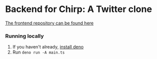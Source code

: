 # Backend for Chirp: A Twitter clone

[The frontend repository can be found here](https://github.com/TobiasAschenbrenner/twitter-clone-frontend)

### Running locally
1. If you haven't already, [install deno](https://deno.land/manual@v1.32.1/getting_started/installation)
2. Run `deno run -A main.ts`
